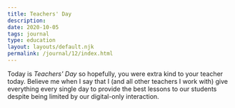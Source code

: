 ```yaml
---
title: Teachers' Day
description:
date: 2020-10-05
tags: journal
type: education
layout: layouts/default.njk
permalink: /journal/12/index.html
---
```


Today is *Teachers' Day* so hopefully, you were extra kind to your teacher today. Believe me when I say that I (and all other teachers I work with) give everything every single day to provide the best lessons to our students despite being limited by our digital-only interaction.

